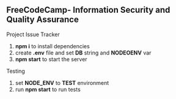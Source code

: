 **FreeCodeCamp**- Information Security and Quality Assurance
------

Project Issue Tracker

1) __npm i__ to install dependencies
2) create __.env__ file and set __DB__ string and __NODEOENV__ var
3) __npm start__ to start the server

Testing
1) set __NODE_ENV__ to __TEST__ environment 
2) run __npm start__ to run tests

